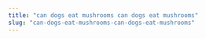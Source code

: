 ```yaml
---
title: "can dogs eat mushrooms can dogs eat mushrooms"
slug: "can-dogs-eat-mushrooms-can-dogs-eat-mushrooms"
---
```



